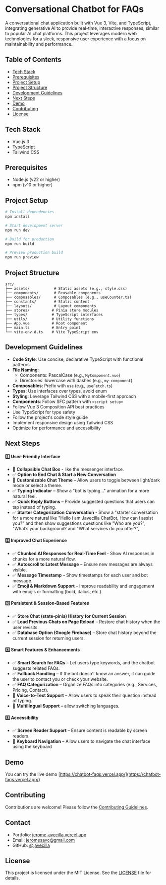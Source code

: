 # Conversational Chatbot for FAQs

A conversational chat application built with Vue 3, Vite, and TypeScript, integrating generative AI to provide real-time, interactive responses, similar to popular AI chat platforms. This project leverages modern web technologies for a sleek, responsive user experience with a focus on maintainability and performance.

## Table of Contents

- [Tech Stack](#tech-stack)
- [Prerequisites](#prerequisites)
- [Project Setup](#project-setup)
- [Project Structure](#project-structure)
- [Development Guidelines](#development-guidelines)
- [Next Steps](#next-steps)
- [Demo](#demo)
- [Contributing](#contributing)
- [License](#license)

## Tech Stack

- Vue.js 3
- TypeScript
- Tailwind CSS

## Prerequisites

- Node.js (v22 or higher)
- npm (v10 or higher)

## Project Setup

```bash
# Install dependencies
npm install

# Start development server
npm run dev

# Build for production
npm run build

# Preview production build
npm run preview
```

## Project Structure

```
src/
├── assets/           # Static assets (e.g., style.css)
├── components/       # Reusable components
├── composables/      # Composables (e.g., useCounter.ts)
├── constants/        # Static content
├── layouts/          # Layout components
├── stores/          # Pinia store modules
├── types/           # TypeScript interfaces
├── utils/           # Utility functions
├── App.vue          # Root component
├── main.ts          # Entry point
└── vite-env.d.ts    # Vite TypeScript env
```

## Development Guidelines

- **Code Style**: Use concise, declarative TypeScript with functional patterns
- **File Naming**:
  - Components: PascalCase (e.g., `MyComponent.vue`)
  - Directories: lowercase with dashes (e.g., `my-component`)
- **Composables**: Prefix with `use` (e.g., `useFetch.ts`)
- **Types**: Use interfaces over types, avoid enum
- **Styling**: Leverage Tailwind CSS with a mobile-first approach
- **Components**: Follow SFC pattern with `<script setup>`
- Follow Vue 3 Composition API best practices
- Use TypeScript for type safety
- Follow the project's code style guide
- Implement responsive design using Tailwind CSS
- Optimize for performance and accessibility
## Next Steps

#### **1️⃣ User-Friendly Interface**  
- 🔲 **Collapsible Chat Box** - like the messenger interface.
- ✅ **Option to End Chat & Start a New Conversation** 
- 🔲 **Customizable Chat Theme** – Allow users to toggle between light/dark mode or select a theme.  
- ✅ **Typing Indicator** – Show a "bot is typing..." animation for a more natural feel.  
- ✅ **Quick Reply Buttons** – Provide suggested questions that users can tap instead of typing.  
- ✅ **Starter Categorization Conversation** - Show a "starter conversation for a more natural like "Hello i am Javecilla ChatBot, How can i assist you?" and then show suggestions questions like "Who are you?", "What’s your background? and  "What services do you offer?",

#### **2️⃣ Improved Chat Experience**  
- ✅ **Chunked AI Responses for Real-Time Feel** - Show AI responses in chunks for a more natural flow.
- ✅ **Autoscroll to Latest Message** – Ensure new messages are always visible.  
- ✅ **Message Timestamp** – Show timestamps for each user and bot message.  
- ✅ **Emoji & Markdown Support** – Improve readability and engagement with emojis or formatting (bold, italics, etc.).  

#### **3️⃣ Persistent & Session-Based Features**  
- ✅ **Store Chat (state-pinia) History for Current Session** 
- ✅ **Load Previous Chats on Page Reload** – Restore chat history when the user revisits.  
- ✅ **Database Option (Google Firebase)** – Store chat history beyond the current session for returning users.  

#### **4️⃣ Smart Features & Enhancements**  
- ✅ **Smart Search for FAQs** – Let users type keywords, and the chatbot suggests related FAQs.  
- ✅ **Fallback Handling** – If the bot doesn't know an answer, it can guide the user to contact you or check your website.  
- ✅ **FAQ Categorization** – Organize FAQs into categories (e.g., Services, Pricing, Contact).  
- 🔲 **Voice-to-Text Support** – Allow users to speak their question instead of typing.  
- 🔲 **Multilingual Support** – allow switching languages.  

#### **5️⃣ Accessibility**  
- ✅ **Screen Reader Support** – Ensure content is readable by screen readers.  
- 🔲 **Keyboard Navigation** – Allow users to navigate the chat interface using the keyboard

## Demo

You can try the live demo [https://chatbot-faqs.vercel.app/](https://chatbot-faqs.vercel.app/)

## Contributing

Contributions are welcome! Please follow the [Contributing Guidelines](https://github.com/Javecilla/chatbot-faqs/blob/main/CONTRIBUTING.md).

## Contact

- Portfolio: [jerome-avecilla.vercel.app](https://jerome-avecilla.vercel.app/)
- Email: jeromesavc@gmail.com
- GitHub: [@javecilla](https://github.com/javecilla)

## License

This project is licensed under the MIT License. See the [LICENSE](LICENSE) file for details.